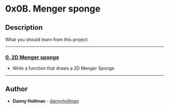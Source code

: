 # 0x0B. Menger sponge

## Description
What you should learn from this project:

---

### [0. 2D Menger sponge](./0-menger.c)
* Write a function that draws a 2D Menger Sponge

---

## Author
* **Danny Hollman** - [dannyhollman](https://github.com/dannyhollman)